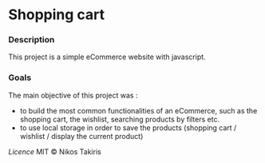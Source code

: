# Shopping cart 

### Description
This project is a simple eCommerce website with javascript.

### Goals
The main objective of this project was :
* to build the most common functionalities of an eCommerce, such as the shopping cart, the wishlist, searching products by filters etc.
* to use local storage in order to save the products (shopping cart / wishlist / display the current product) 

*Licence*
MIT &copy; Nikos Takiris
